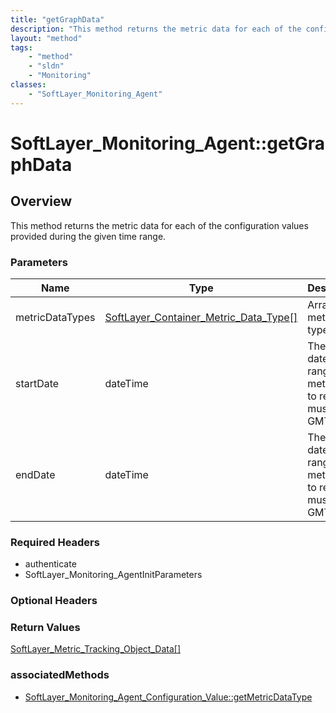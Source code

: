 ```yaml
---
title: "getGraphData"
description: "This method returns the metric data for each of the configuration values provided during the given time range."
layout: "method"
tags:
    - "method"
    - "sldn"
    - "Monitoring"
classes:
    - "SoftLayer_Monitoring_Agent"
---
```

# SoftLayer_Monitoring_Agent::getGraphData
## Overview 
This method returns the metric data for each of the configuration values provided during the given time range. 

### Parameters 
|Name | Type | Description |
| --- | --- | --- |
|metricDataTypes| <a href='/reference/datatypes/SoftLayer_Container_Metric_Data_Type'>SoftLayer_Container_Metric_Data_Type[] </a>| Array of metric data types|
|startDate| dateTime| The start date for the range of metric data to retrieve, must be in GMT.|
|endDate| dateTime| The end date for the range of metric data to retrieve, must be in GMT.|


### Required Headers
* authenticate
* SoftLayer_Monitoring_AgentInitParameters

### Optional Headers

### Return Values
<a href='/reference/datatypes/SoftLayer_Metric_Tracking_Object_Data'>SoftLayer_Metric_Tracking_Object_Data[] </a>


### associatedMethods

*  [SoftLayer_Monitoring_Agent_Configuration_Value::getMetricDataType](/reference/services/SoftLayer_Monitoring_Agent_Configuration_Value/getMetricDataType )

